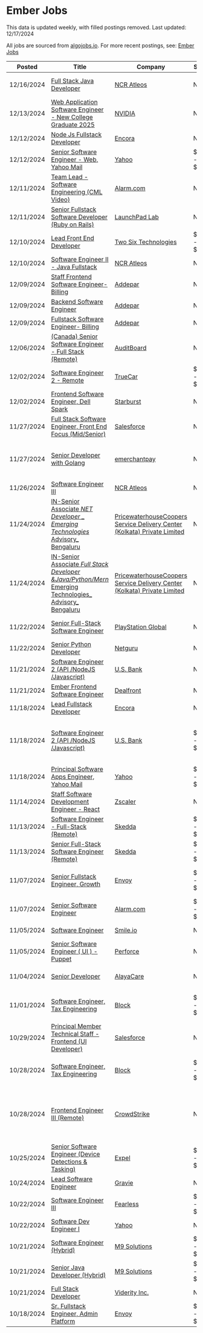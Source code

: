 # Ember Jobs

This data is updated weekly, with filled postings removed. Last updated: 12/17/2024

All jobs are sourced from [algojobs.io](https://algojobs.io/). For more recent postings, see: [Ember Jobs](https://algojobs.io/jobs/ember)

| Posted | Title | Company | Salary | Location |
| --- | --- | --- | --- | --- |
| 12/16/2024 | [Full Stack Java Developer](https://algojobs.io/jobs/2605260) | [NCR Atleos](https://algojobs.io/company/ncratleos/) | N/A | DUNDEE, GBR, United Kingdom |
| 12/13/2024 | [Web Application Software Engineer - New College Graduate 2025](https://algojobs.io/jobs/2596375) | [NVIDIA](https://algojobs.io/company/nvidia/) | N/A | China, Shanghai |
| 12/12/2024 | [Node Js Fullstack Developer](https://algojobs.io/jobs/2572850) | [Encora](https://algojobs.io/company/encora10/) | N/A | Bangalore |
| 12/12/2024 | [Senior Software Engineer - Web, Yahoo Mail](https://algojobs.io/jobs/2577068) | [Yahoo](https://algojobs.io/company/ouryahoo/) | $128K - $266K | United States of America |
| 12/11/2024 | [Team Lead - Software Engineering (CML Video)](https://algojobs.io/jobs/2562559) | [Alarm.com](https://algojobs.io/company/alarmcom/) | N/A | Greenville, SC |
| 12/11/2024 | [Senior Fullstack Software Developer (Ruby on Rails)](https://algojobs.io/jobs/2559045) | [LaunchPad Lab](https://algojobs.io/company/launchpadlab/) | N/A | Colombia (Remote) |
| 12/10/2024 | [Lead Front End Developer](https://algojobs.io/jobs/2548765) | [Two Six Technologies](https://algojobs.io/company/twosixtechnologies/) | $95K - $203K | Arlington, Virginia |
| 12/10/2024 | [Software Engineer II - Java Fullstack](https://algojobs.io/jobs/2552990) | [NCR Atleos](https://algojobs.io/company/ncratleos/) | N/A | HYDERABAD, IND, India |
| 12/09/2024 | [Staff Frontend Software Engineer- Billing](https://algojobs.io/jobs/2535311) | [Addepar](https://algojobs.io/company/addepar1/) | N/A | Edinburgh, UK |
| 12/09/2024 | [Backend Software Engineer](https://algojobs.io/jobs/2535310) | [Addepar](https://algojobs.io/company/addepar1/) | N/A | Edinburgh, UK |
| 12/09/2024 | [Fullstack Software Engineer- Billing](https://algojobs.io/jobs/2535312) | [Addepar](https://algojobs.io/company/addepar1/) | N/A | Edinburgh, UK |
| 12/06/2024 | [(Canada) Senior Software Engineer - Full Stack (Remote)](https://algojobs.io/jobs/2509183) | [AuditBoard](https://algojobs.io/company/auditboard/) | N/A | Canada (Remote) |
| 12/02/2024 | [Software Engineer 2 - Remote](https://algojobs.io/jobs/2463596) | [TrueCar ](https://algojobs.io/company/truecar/) | $96K - $135K | Nationwide (Remote) |
| 12/02/2024 | [Frontend Software Engineer, Dell Spark](https://algojobs.io/jobs/2461718) | [Starburst](https://algojobs.io/company/starburstdata/) | N/A | Poland / Warsaw (Remote) |
| 11/27/2024 | [Full Stack Software Engineer, Front End Focus (Mid/Senior)](https://algojobs.io/jobs/2293061) | [Salesforce](https://algojobs.io/company/salesforce/) | N/A | Israel - Tel Aviv |
| 11/27/2024 | [Senior Developer with Golang](https://algojobs.io/jobs/2287712) | [emerchantpay](https://algojobs.io/company/emerchantpay/) | N/A | Sofia, Sofia City Province, Bulgaria (Remote) |
| 11/26/2024 | [Software Engineer III](https://algojobs.io/jobs/2285542) | [NCR Atleos](https://algojobs.io/company/ncratleos/) | N/A | HYDERABAD, IND, India |
| 11/24/2024 | [IN-Senior Associate _NET Developer _ Emerging Technologies_ Advisory_ Bengaluru](https://algojobs.io/jobs/2276631) | [PricewaterhouseCoopers Service Delivery Center (Kolkata) Private Limited](https://algojobs.io/company/pwc/) | N/A | Bengaluru Millenia, India |
| 11/24/2024 | [IN-Senior Associate _Full Stack Developer &Java/Python/Mern_ Emerging Technologies_ Advisory_ Bengaluru](https://algojobs.io/jobs/2276647) | [PricewaterhouseCoopers Service Delivery Center (Kolkata) Private Limited](https://algojobs.io/company/pwc/) | N/A | Bengaluru Millenia, India |
| 11/22/2024 | [Senior Full-Stack Software Engineer](https://algojobs.io/jobs/2267308) | [PlayStation Global](https://algojobs.io/company/sonyinteractiveentertainmentglobal/) | N/A | United Kingdom, London |
| 11/22/2024 | [Senior Python Developer](https://algojobs.io/jobs/2271371) | [Netguru](https://algojobs.io/company/netguru/) | N/A | Poland (Remote) |
| 11/21/2024 | [Software Engineer 2 (API /NodeJS /Javascript)](https://algojobs.io/jobs/2260892) | [U.S. Bank](https://algojobs.io/company/usbank/) | N/A | Toronto, Ontario, Canada |
| 11/21/2024 | [Ember Frontend Software Engineer](https://algojobs.io/jobs/2253488) | [Dealfront](https://algojobs.io/company/dealfront/) | N/A | Germany (Remote) |
| 11/18/2024 | [Lead Fullstack Developer](https://algojobs.io/jobs/2223291) | [Encora](https://algojobs.io/company/encora10/) | N/A | Bangalore |
| 11/18/2024 | [Software Engineer 2 (API /NodeJS /Javascript)](https://algojobs.io/jobs/2232924) | [U.S. Bank](https://algojobs.io/company/usbank/) | $114K - $134K | San Francisco, CA / Chicago, IL / Denver, CO / ... |
| 11/18/2024 | [Principal Software Apps Engineer, Yahoo Mail](https://algojobs.io/jobs/2231721) | [Yahoo](https://algojobs.io/company/ouryahoo/) | $143K - $299K | United States of America - Remote |
| 11/14/2024 | [Staff Software Development Engineer - React](https://algojobs.io/jobs/2203475) | [Zscaler](https://algojobs.io/company/zscaler/) | N/A | Bangalore, India |
| 11/13/2024 | [Software Engineer - Full-Stack (Remote)](https://algojobs.io/jobs/2192534) | [Skedda](https://algojobs.io/company/skedda/) | $65K - $75K | Remote in CET |
| 11/13/2024 | [Senior Full-Stack Software Engineer (Remote)](https://algojobs.io/jobs/2192535) | [Skedda](https://algojobs.io/company/skedda/) | $75K - $85K | Remote in CET |
| 11/07/2024 | [Senior Fullstack Engineer, Growth](https://algojobs.io/jobs/2156133) | [Envoy](https://algojobs.io/company/envoy/) | $170K - $195K | San Francisco, California, United States |
| 11/07/2024 | [Senior Software Engineer](https://algojobs.io/jobs/2157864) | [Alarm.com](https://algojobs.io/company/alarmcom/) | $140K - $158K | Redwood City, CA |
| 11/05/2024 | [Software Engineer](https://algojobs.io/jobs/2138503) | [Smile.io](https://algojobs.io/company/smile.io/) | N/A | Canada (Remote) |
| 11/05/2024 | [Senior Software Engineer ( UI ) - Puppet](https://algojobs.io/jobs/2138867) | [Perforce](https://algojobs.io/company/perforce/) | N/A | Pune, Maharashtra (Hybrid) |
| 11/04/2024 | [Senior Developer](https://algojobs.io/jobs/2130624) | [AlayaCare](https://algojobs.io/company/alayacare/) | N/A | Montréal, Quebec, Canada |
| 11/01/2024 | [Software Engineer, Tax Engineering](https://algojobs.io/jobs/2122057) | [Block](https://algojobs.io/company/block/) | $114K - $171K | Vancouver, British Columbia, Canada |
| 10/29/2024 | [Principal Member Technical Staff - Frontend (UI Developer)](https://algojobs.io/jobs/2097936) | [Salesforce](https://algojobs.io/company/salesforce/) | N/A | India - Hyderabad / India - Bangalore |
| 10/28/2024 | [Software Engineer, Tax Engineering](https://algojobs.io/jobs/2085380) | [Block](https://algojobs.io/company/block/) | $135K - $202K | Bay Area, CA, United States of America |
| 10/28/2024 | [Frontend Engineer III (Remote)](https://algojobs.io/jobs/2088697) | [CrowdStrike](https://algojobs.io/company/crowdstrike/) | N/A | Denmark - Remote / United Kingdom - Remote / Ireland - Remote |
| 10/25/2024 | [Senior Software Engineer (Device Detections & Tasking)](https://algojobs.io/jobs/2075648) | [Expel](https://algojobs.io/company/expel/) | $138K - $201K | Remote, United States  |
| 10/24/2024 | [Lead Software Engineer](https://algojobs.io/jobs/2064700) | [Gravie](https://algojobs.io/company/gravie/) | N/A | Minneapolis, MN (Hybrid) |
| 10/22/2024 | [Software Engineer III](https://algojobs.io/jobs/2049029) | [Fearless](https://algojobs.io/company/fearless/) | $131K - $161K | Baltimore, MD or Remote |
| 10/22/2024 | [Software Dev Engineer I](https://algojobs.io/jobs/2051890) | [Yahoo](https://algojobs.io/company/ouryahoo/) | N/A | Ireland - Remote |
| 10/21/2024 | [Software Engineer (Hybrid)](https://algojobs.io/jobs/2039114) | [M9 Solutions](https://algojobs.io/company/m9solutions/) | $60K - $180K | San Diego, CA (Hybrid) |
| 10/21/2024 | [Senior Java Developer (Hybrid)](https://algojobs.io/jobs/2039115) | [M9 Solutions](https://algojobs.io/company/m9solutions/) | $60K - $180K | San Diego, CA (Hybrid) |
| 10/21/2024 | [Full Stack Developer](https://algojobs.io/jobs/2037113) | [Viderity Inc.](https://algojobs.io/company/viderityinc/) | N/A | Alexandria, VA |
| 10/18/2024 | [Sr. Fullstack Engineer, Admin Platform](https://algojobs.io/jobs/2026708) | [Envoy](https://algojobs.io/company/envoy/) | $150K - $175K | Seattle, Washington, United States |